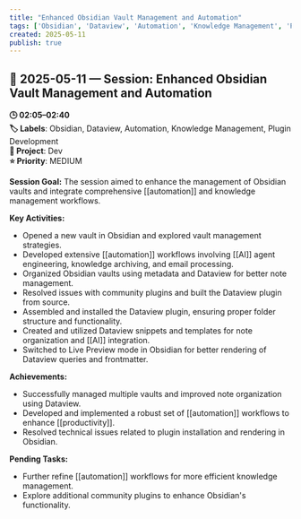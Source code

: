 ```yaml
---
title: "Enhanced Obsidian Vault Management and Automation"
tags: ['Obsidian', 'Dataview', 'Automation', 'Knowledge Management', 'Plugin Development']
created: 2025-05-11
publish: true
---
```


## 📅 2025-05-11 — Session: Enhanced Obsidian Vault Management and Automation

**🕒 02:05–02:40**  
**🏷️ Labels**: Obsidian, Dataview, Automation, Knowledge Management, Plugin Development  
**📂 Project**: Dev  
**⭐ Priority**: MEDIUM  


**Session Goal:**
The session aimed to enhance the management of Obsidian vaults and integrate comprehensive [[automation]] and knowledge management workflows.

**Key Activities:**
- Opened a new vault in Obsidian and explored vault management strategies.
- Developed extensive [[automation]] workflows involving [[AI]] agent engineering, knowledge archiving, and email processing.
- Organized Obsidian vaults using metadata and Dataview for better note management.
- Resolved issues with community plugins and built the Dataview plugin from source.
- Assembled and installed the Dataview plugin, ensuring proper folder structure and functionality.
- Created and utilized Dataview snippets and templates for note organization and [[AI]] integration.
- Switched to Live Preview mode in Obsidian for better rendering of Dataview queries and frontmatter.

**Achievements:**
- Successfully managed multiple vaults and improved note organization using Dataview.
- Developed and implemented a robust set of [[automation]] workflows to enhance [[productivity]].
- Resolved technical issues related to plugin installation and rendering in Obsidian.

**Pending Tasks:**
- Further refine [[automation]] workflows for more efficient knowledge management.
- Explore additional community plugins to enhance Obsidian's functionality.
